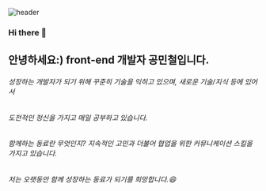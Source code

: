 
![header](https://capsule-render.vercel.app/api?type=wave&color=gradient&height=300&section=header&text=Hi!%20I'm%20Mincheol&fontAlign=50&fontAlignY=50&!&fontSize=90&fontColor=F2EAE9)

### Hi there 👋

<!--
**kongs510/kongs510** is a ✨ _special_ ✨ repository because its `README.md` (this file) appears on your GitHub profile.

Here are some ideas to get you started:

- 🔭 I’m currently working on ...
- 🌱 I’m currently learning ...
- 👯 I’m looking to collaborate on ...
- 🤔 I’m looking for help with ...
- 💬 Ask me about ...
- 📫 How to reach me: ...
- 😄 Pronouns: ...
- ⚡ Fun fact: ...
-->
## 안녕하세요:) front-end 개발자 공민철입니다.


###### 성장하는 개발자가 되기 위해 꾸준히 기술을 익히고 있으며,  새로운 기술/지식 등에 있어서<br/>

###### 도전적인 정신을 가지고 매일 공부하고 있습니다.<br/>

###### 함께하는 동료란 무엇인지? 지속적인 고민과 더불어 협업을 위한 커뮤니케이션 스킬을 가지고 있습니다.<br/>
  
###### 저는 오랫동안 함께 성장하는 동료가 되기를 희망합니다.😄


